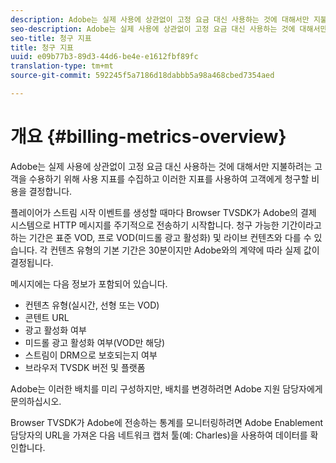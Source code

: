 ```yaml
---
description: Adobe는 실제 사용에 상관없이 고정 요금 대신 사용하는 것에 대해서만 지불하려는 고객을 수용하기 위해 사용 지표를 수집하고 이러한 지표를 사용하여 고객에게 청구할 비용을 결정합니다.
seo-description: Adobe는 실제 사용에 상관없이 고정 요금 대신 사용하는 것에 대해서만 지불하려는 고객을 수용하기 위해 사용 지표를 수집하고 이러한 지표를 사용하여 고객에게 청구할 비용을 결정합니다.
seo-title: 청구 지표
title: 청구 지표
uuid: e09b77b3-89d3-44d6-be4e-e1612fbf89fc
translation-type: tm+mt
source-git-commit: 592245f5a7186d18dabbb5a98a468cbed7354aed

---
```



# 개요 {#billing-metrics-overview}

Adobe는 실제 사용에 상관없이 고정 요금 대신 사용하는 것에 대해서만 지불하려는 고객을 수용하기 위해 사용 지표를 수집하고 이러한 지표를 사용하여 고객에게 청구할 비용을 결정합니다.

플레이어가 스트림 시작 이벤트를 생성할 때마다 Browser TVSDK가 Adobe의 결제 시스템으로 HTTP 메시지를 주기적으로 전송하기 시작합니다. 청구 가능한 기간이라고 하는 기간은 표준 VOD, 프로 VOD(미드롤 광고 활성화) 및 라이브 컨텐츠와 다를 수 있습니다. 각 컨텐츠 유형의 기본 기간은 30분이지만 Adobe와의 계약에 따라 실제 값이 결정됩니다.

메시지에는 다음 정보가 포함되어 있습니다.

* 컨텐츠 유형(실시간, 선형 또는 VOD)
* 콘텐트 URL
* 광고 활성화 여부
* 미드롤 광고 활성화 여부(VOD만 해당)
* 스트림이 DRM으로 보호되는지 여부
* 브라우저 TVSDK 버전 및 플랫폼

Adobe는 이러한 배치를 미리 구성하지만, 배치를 변경하려면 Adobe 지원 담당자에게 문의하십시오.

Browser TVSDK가 Adobe에 전송하는 통계를 모니터링하려면 Adobe Enablement 담당자의 URL을 가져온 다음 네트워크 캡처 툴(예: Charles)을 사용하여 데이터를 확인합니다.
